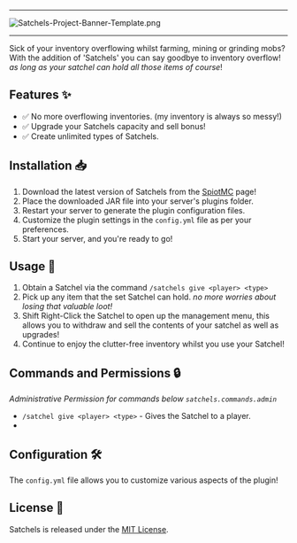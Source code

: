___
![Satchels-Project-Banner-Template.png](https://i.postimg.cc/PxrnZtwM/Satchels-Project-Banner-Template.png)
___

Sick of your inventory overflowing whilst farming, mining or grinding mobs?
With the addition of 'Satchels' you can say goodbye to inventory overflow! _as long as your satchel can hold all those items of course_!

## Features ✨

- ✅ No more overflowing inventories. (my inventory is always so messy!)
- ✅ Upgrade your Satchels capacity and sell bonus!
- ✅ Create unlimited types of Satchels.

## Installation 📥

1. Download the latest version of Satchels from the [SpiotMC](spigot) page!
2. Place the downloaded JAR file into your server's plugins folder.
3. Restart your server to generate the plugin configuration files.
4. Customize the plugin settings in the `config.yml` file as per your preferences.
5. Start your server, and you're ready to go!

## Usage 📖

1. Obtain a Satchel via the command `/satchels give <player> <type>`
2. Pick up any item that the set Satchel can hold. _no more worries about losing that valuable loot!_
3. Shift Right-Click the Satchel to open up the management menu, this allows you to withdraw and sell the contents of your satchel as well as upgrades!
4. Continue to enjoy the clutter-free inventory whilst you use your Satchel!

## Commands and Permissions 🔒
_Administrative Permission for commands below `satchels.commands.admin`_

- `/satchel give <player> <type>` - Gives the Satchel to a player.
- 

## Configuration 🛠️

The `config.yml` file allows you to customize various aspects of the plugin!

## License 📜

Satchels is released under the [MIT License](https://github.com/xbunnies/Satchels/blob/master/LICENSE). 